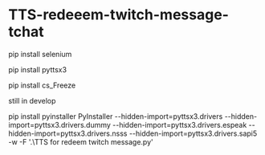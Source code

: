 # TTS-redeeem-twitch-message-tchat

pip install selenium

pip install pyttsx3

pip install cs_Freeze

still in develop

pip install pyinstaller 
  PyInstaller --hidden-import=pyttsx3.drivers --hidden-import=pyttsx3.drivers.dummy --hidden-import=pyttsx3.drivers.espeak --hidden-import=pyttsx3.drivers.nsss --hidden-import=pyttsx3.drivers.sapi5 -w -F '.\TTS for redeem twitch message.py'

